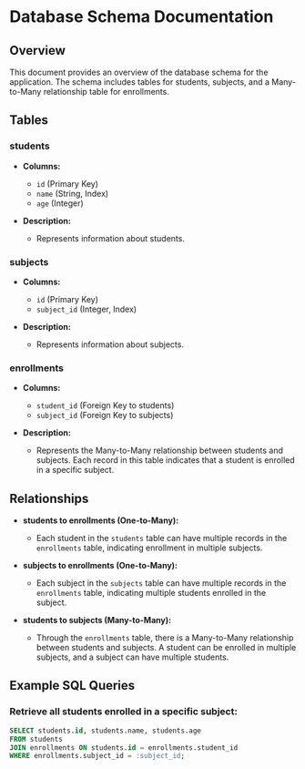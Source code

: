 
# Database Schema Documentation

## Overview

This document provides an overview of the database schema for the application. The schema includes tables for students, subjects, and a Many-to-Many relationship table for enrollments.

## Tables

### students

- **Columns:**
  - `id` (Primary Key)
  - `name` (String, Index)
  - `age` (Integer)

- **Description:**
  - Represents information about students.

### subjects

- **Columns:**
  - `id` (Primary Key)
  - `subject_id` (Integer, Index)

- **Description:**
  - Represents information about subjects.

### enrollments

- **Columns:**
  - `student_id` (Foreign Key to students)
  - `subject_id` (Foreign Key to subjects)

- **Description:**
  - Represents the Many-to-Many relationship between students and subjects. Each record in this table indicates that a student is enrolled in a specific subject.

## Relationships

- **students to enrollments (One-to-Many):**
  - Each student in the `students` table can have multiple records in the `enrollments` table, indicating enrollment in multiple subjects.

- **subjects to enrollments (One-to-Many):**
  - Each subject in the `subjects` table can have multiple records in the `enrollments` table, indicating multiple students enrolled in the subject.

- **students to subjects (Many-to-Many):**
  - Through the `enrollments` table, there is a Many-to-Many relationship between students and subjects. A student can be enrolled in multiple subjects, and a subject can have multiple students.

## Example SQL Queries

### Retrieve all students enrolled in a specific subject:

```sql
SELECT students.id, students.name, students.age
FROM students
JOIN enrollments ON students.id = enrollments.student_id
WHERE enrollments.subject_id = :subject_id;


